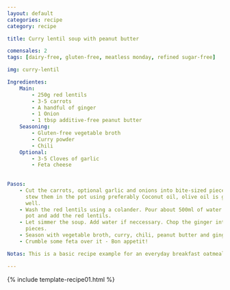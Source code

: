 ```yaml
---
layout: default
categories: recipe
category: recipe

title: Curry lentil soup with peanut butter

comensales: 2
tags: [dairy-free, gluten-free, meatless monday, refined sugar-free]

img: curry-lentil

Ingredientes:
    Main:
        - 250g red lentils
        - 3-5 carrots
        - A handful of ginger
        - 1 Onion
        - 1 tbsp additive-free peanut butter
    Seasoning:
        - Gluten-free vegetable broth
        - Curry powder
        - Chili
    Optional:
        - 3-5 Cloves of garlic
        - Feta cheese
        
  
Pasos:
    - Cut the carrots, optional garlic and onions into bite-sized pieces and
      stew them in the pot using preferably Coconut oil, olive oil is good as
      well.
    - Wash the red lentils using a colander. Pour about 500ml of water into the
      pot and add the red lentils.
    - Let simmer the soup. Add water if neccessary. Chop the ginger into small
      pieces.
    - Season with vegetable broth, curry, chili, peanut butter and ginger.
    - Crumble some feta over it - Bon appetit!

Notas: This is a basic recipe example for an everyday breakfast oatmeal. The banana provides a naturally slight sweetness and the almonds valuable fats and proteins. The cocoa supplements with intense flavor and superfood character. Try using grated coconut instead of ground almonds or cinnamon instead of cocoa powder.

---
```

<!--more-->

{% include template-recipe01.html %}

